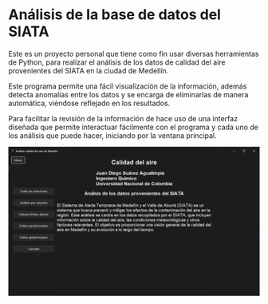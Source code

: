 # Análisis de la base de datos del SIATA

Este es un proyecto personal que tiene como fin usar diversas herramientas de Python, para realizar el análisis de los datos de calidad del aire provenientes del SIATA en la ciudad de Medellín.

Este programa permite una fácil visualización de la información, además detecta anomalías entre los datos y se encarga de eliminarlas de manera automática, viéndose reflejado en los resultados.

Para facilitar la revisión de la información de hace uso de una interfaz diseñada que permite interactuar fácilmente con el programa y cada uno de los análisis que puede hacer, iniciando por la ventana principal.

![Ventana Principal](https://github.com/Patatas1000/Analisis-Siata/blob/Patatas1000-patch-1/Calidad%20del%20aire/Proyecto/Images/MainWindow.png)

